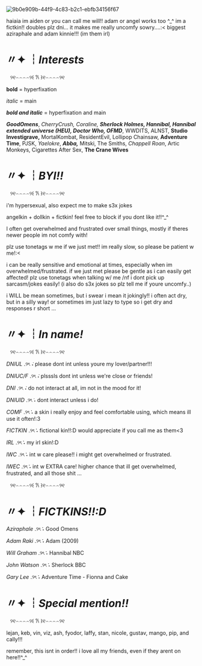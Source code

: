 ![9b0e909b-44f9-4c83-b2c1-ebfb34156f67](https://github.com/user-attachments/assets/52503f7a-6986-4371-9229-e10c7e9ee931)


haiaia im aiden or you can call me will!! adam or angel works too ^_^
im a fictkin!! doubles plz dni... it makes me really uncomfy sowry....:<
biggest aziraphale and adam kinnie!!! (im them irl)


# 〃✦ ┆*Interests*

⠀୨୧⌢⌢⌢⌢୨꒰ 𐙚 ꒱୧⌢⌢⌢⌢୨୧ 

**bold** = hyperfixation

*italic* = main

***bold and italic*** = hyperfixation and main

***GoodOmens***, *CherryCrush, Coraline,* ***Sherlock Holmes, Hannibal, Hannibal extended universe (HEU), Doctor Who, OFMD***, WWDITS, ALNST, **Studio Investigrave,** MortalKombat, ResidentEvil, Lollipop Chainsaw, **Adventure Time**, PJSK, *Yaelokre*, ***Abba,*** Mitski, The Smiths, *Chappell Roan*, Artic Monkeys, Cigarettes After Sex, **The Crane Wives**

# 〃✦ ┆*BYI!!*

⠀୨୧⌢⌢⌢⌢୨꒰ 𐙚 ꒱୧⌢⌢⌢⌢୨୧ 

i'm hypersexual, also expect me to make s3x jokes

angelkin + dollkin + fictkin! feel free to block if you dont like it!!^_^

I often get overwhelmed and frustrated over small things, mostly if theres newer people im not comfy with!

plz use tonetags w me if we just met!! im really slow, so please be patient w me!:<

i can be really sensitive and emotional at times, especially when im overwhelmed/frustrated. if we just met please be gentle as i can easily get affected!
plz use tonetags when talking w/ me /nf i dont pick up sarcasm/jokes easily!
(i also do s3x jokes so plz tell me if youre uncomfy..)

i WILL be mean sometimes, but i swear i mean it jokingly!! i often act dry, but in a silly way! or sometimes im just lazy to type so i get dry and responses r short ...

# 〃✦ ┆*In name!*

⠀୨୧⌢⌢⌢⌢୨꒰ 𐙚 ꒱୧⌢⌢⌢⌢୨୧ 

*DNIUL* .୨ৎ ݁˖ please dont int unless youre my lover/partner!!!

*DNIUC/F* .୨ৎ ݁˖ plsssls dont int unless we're close or friends!

*DNI* .୨ৎ ݁˖ do not interact at all, im not in the mood for it!

*DNIUID* .୨ৎ݁ ˖ dont interact unless i do!

*COMF* .୨ৎ݁݁ ˖ a skin i really enjoy and feel comfortable using, which means ill use it often!:3

*FICTKIN* .୨ৎ݁݁ ˖ fictional kin!!:D would appreciate if you call me as them<3

*IRL* .୨ৎ݁݁ ˖ my irl skin!:D

*IWC* .୨ৎ݁݁ ˖ int w care please!! i might get overwhelmed or frustrated.

*IWEC* .୨ৎ݁݁ ˖ int w EXTRA care! higher chance that ill get overwhelmed, frustrated, and all those shit ...


⠀୨୧⌢⌢⌢⌢୨꒰ 𐙚 ꒱୧⌢⌢⌢⌢୨୧ 
# 〃✦ ┆*FICTKINS!!:D*

*Aziraphale* .୨ৎ݁݁ ˖ Good Omens

*Adam Raki* .୨ৎ݁݁ ˖  Adam (2009)

*Will Graham* .୨ৎ݁݁ ˖ Hannibal NBC

*John Watson* .୨ৎ݁݁ ˖ Sherlock BBC

*Gary Lee* .୨ৎ݁݁ ˖ Adventure Time - Fionna and Cake


# 〃✦ ┆*Special mention!!*

⠀୨୧⌢⌢⌢⌢୨꒰ 𐙚 ꒱୧⌢⌢⌢⌢୨୧ 

lejan, keb, vin, viz, ash, fyodor, laffy, stan, nicole, gustav, mango, pip, and cally!!!

remember, this isnt in order!! i love all my friends, even if they arent on here!!^_^








